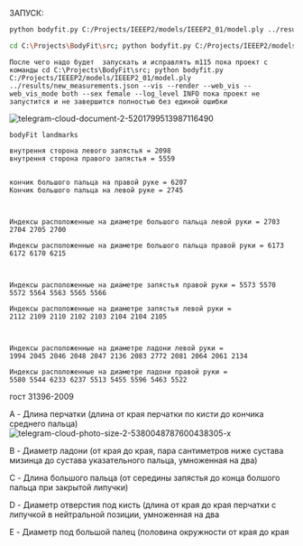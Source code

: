 
ЗАПУСК:
```Bash
python bodyfit.py C:/Projects/IEEEP2/models/IEEEP2_01/model.ply ../results/new_measurements.json --vis --render --web_vis --web_vis_mode both --sex female --log_level INFO
```

```Bash
cd C:\Projects\BodyFit\src; python bodyfit.py C:/Projects/IEEEP2/models/IEEEP2_01/model.ply ../results/new_measurements.json --vis --render --web_vis --web_vis_mode both --sex female --log_level INFO
```


```
После чего надо будет  запускать и исправлять m115 пока проект c команды cd C:\Projects\BodyFit\src; python bodyfit.py C:/Projects/IEEEP2/models/IEEEP2_01/model.ply ../results/new_measurements.json --vis --render --web_vis --web_vis_mode both --sex female --log_level INFO пока проект не запустится и не завершится полностью без единой ошибки 
```

![telegram-cloud-document-2-5201799513987116490](https://github.com/user-attachments/assets/68d6679f-a4db-4e76-b278-77a3b733cfc9)

```
bodyFit landmarks

внутрення сторона левого запястья = 2098
внутрення сторона правого запястья = 5559


кончик большого пальца на правой руке = 6207
Кончик большого пальца на левой руке = 2745

  

Индексы расположенные на диаметре большого пальца левой руки = 2703 2704 2705 2700

Индексы расположенные на диаметре большого пальца правой руки = 6173 6172 6170 6215

  

Индексы расположенные на диаметре запястья правой руки = 5573 5570 5572 5564 5563 5565 5566

Индексы расположенные на диаметре запястья левой руки = 
2112 2109 2110 2102 2103 2104 2104 2105 

  

Индексы расположенные на диаметре ладони левой руки =
1994 2045 2046 2048 2047 2136 2083 2772 2081 2064 2061 2134 

Индексы расположенные на диаметре ладони правой руки =
5580 5544 6233 6237 5513 5455 5596 5463 5522
```

гост 31396-2009

A - Длина перчатки (длина от края перчатки по кисти до кончика среднего пальца)
![telegram-cloud-photo-size-2-5380048787600438305-x](https://github.com/user-attachments/assets/148ee1c3-799d-4396-a81a-997e49569e3f)


B - Диаметр ладони (от края до края, пара сантиметров ниже сустава мизинца до сустава указательного пальца, умноженная на два)

C - Длина большого пальца (от середины запястья до конца болшого пальца при закрытой липучки)

D - Диаметр отверстия под кисть (длина от края до края перчатки с липучкой в нейтральной позиции, умноженная на два

E - Диаметр под большой палец (половина окружности от края до края

